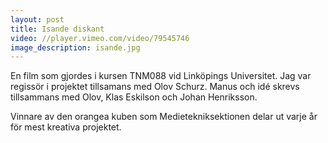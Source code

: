 ```yaml
---
layout: post
title: Isande diskant
video: //player.vimeo.com/video/79545746
image_description: isande.jpg
---
```


En film som gjordes i kursen TNM088 vid Linköpings Universitet. Jag var regissör i projektet tillsamans med Olov Schurz.
Manus och idé skrevs tillsammans med Olov, Klas Eskilson och Johan Henriksson.

Vinnare av den orangea kuben som Medietekniksektionen delar ut varje år för mest kreativa projektet.
